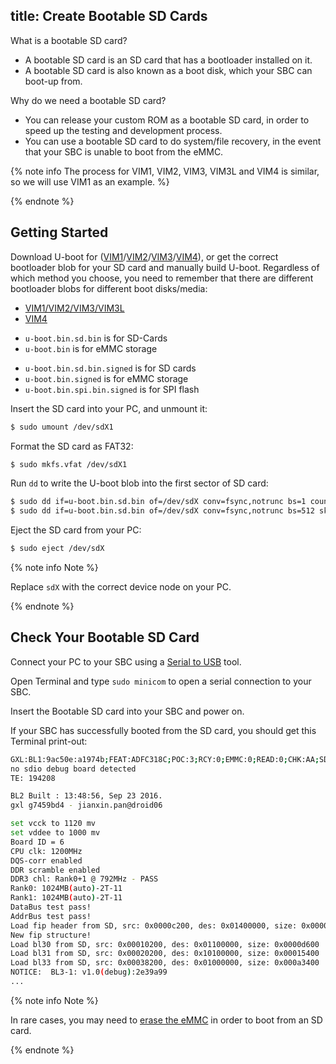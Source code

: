 title: Create Bootable SD Cards
---

What is a bootable SD card?

* A bootable SD card is an SD card that has a bootloader installed on it.
* A bootable SD card is also known as a boot disk, which your SBC can boot-up from.

Why do we need a bootable SD card?

* You can release your custom ROM as a bootable SD card, in order to speed up the testing and development process.
* You can use a bootable SD card to do system/file recovery, in the event that your SBC is unable to boot from the eMMC.

{% note info The process for VIM1, VIM2, VIM3, VIM3L and VIM4 is similar, so we will use VIM1 as an example. %}

{% endnote %}

## Getting Started
Download U-boot for ([VIM1](https://dl.khadas.com/Firmware/VIM1/U-boot/)/[VIM2](https://dl.khadas.com/Firmware/VIM2/U-boot/)/[VIM3](https://dl.khadas.com/Firmware/VIM3/U-boot/)/[VIM4](https://dl.khadas.com/Firmware/VIM4/U-boot/)), or get the correct bootloader blob for your SD card and manually build U-boot. Regardless of which method you choose, you need to remember that there are different bootloader blobs for different boot disks/media:

<ul class="nav nav-tabs" id="myTab" role="tablist">
  <li class="nav-item" role="presentation">
    <a class="nav-link active" id="vim123-tab" data-toggle="tab" href="#vim123" role="tab" aria-controls="vim123" aria-selected="true">VIM1/VIM2/VIM3/VIM3L</a>
  </li>
  <li class="nav-item" role="presentation">
    <a class="nav-link" id="vim4-tab" data-toggle="tab" href="#vim4" role="tab" aria-controls="vim4" aria-selected="false">VIM4</a>
  </li>
</ul>
<div class="tab-content" id="myTabContent">
<div class="tab-pane fade show active" id="vim123" role="tabpanel" aria-labelledby="vim123-tab">


* `u-boot.bin.sd.bin` is for SD-Cards
* `u-boot.bin` is for eMMC storage

</div>
<div class="tab-pane fade show" id="vim4" role="tabpanel" aria-labelledby="vim4-tab">

* `u-boot.bin.sd.bin.signed` is for SD cards
* `u-boot.bin.signed` is for eMMC storage
* `u-boot.bin.spi.bin.signed` is for SPI flash

</div>
</div>

Insert the SD card into your PC, and unmount it:

```bash
$ sudo umount /dev/sdX1
```

Format the SD card as FAT32:

```bash
$ sudo mkfs.vfat /dev/sdX1
```

Run `dd` to write the U-boot blob into the first sector of SD card:
```bash
$ sudo dd if=u-boot.bin.sd.bin of=/dev/sdX conv=fsync,notrunc bs=1 count=444
$ sudo dd if=u-boot.bin.sd.bin of=/dev/sdX conv=fsync,notrunc bs=512 skip=1 seek=1
```

Eject the SD card from your PC:
```bash
$ sudo eject /dev/sdX
```

{% note info Note %}

Replace `sdX` with the correct device node on your PC.

{% endnote %}

## Check Your Bootable SD Card

Connect your PC to your SBC using a [Serial to USB](SetupSerialTool.html) tool.

Open Terminal and type `sudo minicom` to open a serial connection to your SBC.

Insert the Bootable SD card into your SBC and power on. 

If your SBC has successfully booted from the SD card, you should get this Terminal print-out:

```bash
GXL:BL1:9ac50e:a1974b;FEAT:ADFC318C;POC:3;RCY:0;EMMC:0;READ:0;CHK:AA;SD:0;READ:0;0.0;CHK:0;
no sdio debug board detected 
TE: 194208

BL2 Built : 13:48:56, Sep 23 2016. 
gxl g7459bd4 - jianxin.pan@droid06

set vcck to 1120 mv
set vddee to 1000 mv
Board ID = 6
CPU clk: 1200MHz
DQS-corr enabled
DDR scramble enabled
DDR3 chl: Rank0+1 @ 792MHz - PASS
Rank0: 1024MB(auto)-2T-11
Rank1: 1024MB(auto)-2T-11
DataBus test pass!
AddrBus test pass!
Load fip header from SD, src: 0x0000c200, des: 0x01400000, size: 0x00004000
New fip structure!
Load bl30 from SD, src: 0x00010200, des: 0x01100000, size: 0x0000d600
Load bl31 from SD, src: 0x00020200, des: 0x10100000, size: 0x00015400
Load bl33 from SD, src: 0x00038200, des: 0x01000000, size: 0x000a3400
NOTICE:  BL3-1: v1.0(debug):2e39a99
...

```

{% note info Note %}

In rare cases, you may need to [erase the eMMC](EraseEmmc.html) in order to boot from an SD card.

{% endnote %}
